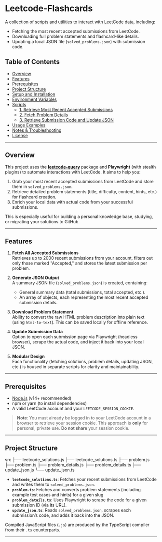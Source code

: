﻿# Leetcode-Flashcards

A collection of scripts and utilities to interact with LeetCode data, including:

- Fetching the most recent accepted submissions from LeetCode.
- Downloading full problem statements and flashcard-like details.
- Updating a local JSON file (`solved_problems.json`) with submission code.

## Table of Contents

- [Overview](#overview)
- [Features](#features)
- [Prerequisites](#prerequisites)
- [Project Structure](#project-structure)
- [Setup and Installation](#setup-and-installation)
- [Environment Variables](#environment-variables)
- [Scripts](#scripts)
  - [1. Retrieve Most Recent Accepted Submissions](#1-retrieve-most-recent-accepted-submissions)
  - [2. Fetch Problem Details](#2-fetch-problem-details)
  - [3. Retrieve Submission Code and Update JSON](#3-retrieve-submission-code-and-update-json)
- [Usage Examples](#usage-examples)
- [Notes & Troubleshooting](#notes--troubleshooting)
- [License](#license)

---

## Overview

This project uses the [**leetcode-query**](https://www.npmjs.com/package/leetcode-query) package and **Playwright** (with stealth plugins) to automate interactions with LeetCode. It aims to help you:

1. Grab your most recent accepted submissions from LeetCode and store them in `solved_problems.json`.
2. Retrieve detailed problem statements (title, difficulty, content, hints, etc.) for flashcard creation.
3. Enrich your local data with actual code from your successful submissions.

This is especially useful for building a personal knowledge base, studying, or migrating your solutions to GitHub.

---

## Features

1. **Fetch All Accepted Submissions**  
   Retrieves up to 2000 recent submissions from your account, filters out only those marked "Accepted," and stores the latest submission per problem.

2. **Generate JSON Output**  
   A summary JSON file (`solved_problems.json`) is created, containing:
   - General summary data (total submissions, total accepted, etc.).
   - An array of objects, each representing the most recent accepted submission details.

3. **Download Problem Statement**  
   Ability to convert the raw HTML problem description into plain text (using `html-to-text`). This can be saved locally for offline reference.

4. **Update Submission Data**  
   Option to open each submission page via Playwright (headless browser), scrape the actual code, and inject it back into your local JSON.

5. **Modular Design**  
   Each functionality (fetching solutions, problem details, updating JSON, etc.) is housed in separate scripts for clarity and maintainability.

---

## Prerequisites

- [Node.js](https://nodejs.org/) (v14+ recommended)
- npm or yarn (to install dependencies)
- A valid LeetCode account and your `LEETCODE_SESSION_COOKIE`. 

> **Note**: You must already be logged in to your LeetCode account in a browser to retrieve your session cookie. This approach is **only** for personal, private use. **Do not share** your session cookie.

---

## Project Structure
src
├── leetcode_solutions.js
├── leetcode_solutions.ts
├── problem.js
├── problem.ts
├── problem_details.js
├── problem_details.ts
├── update_json.js
└── update_json.ts

- **`leetcode_solutions.ts`**: Fetches your recent submissions from LeetCode and writes them to `solved_problems.json`.
- **`problem.ts`**: Fetches and converts problem statements (including example test cases and hints) for a given slug.
- **`problem_details.ts`**: Uses Playwright to scrape the code for a given submission ID (via its URL).
- **`update_json.ts`**: Reads `solved_problems.json`, scrapes each submission’s code, and adds it back into the JSON.

Compiled JavaScript files (`.js`) are produced by the TypeScript compiler from their `.ts` counterparts.

---

